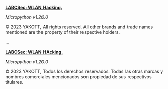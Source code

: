 [**LABCSec: WLAN Hacking.**]()

*Micropython v1.20.0*

© 2023 YAKOTT, All rights reserved. All other brands and trade names mentioned are the property of their respective holders.

...

[**LABCSec: WLAN HAcking.**]()

*Micropython v1.20.0*

© 2023 YAKOTT, Todos los derechos reservados. Todas las otras marcas y nombres comerciales mencionados son propiedad de sus respectivos titulares.
